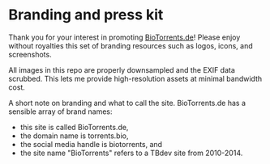 # Branding and press kit

Thank you for your interest in promoting [BioTorrents.de](https://biotorrents.de)!
Please enjoy without royalties this set of branding resources such as logos, icons, and screenshots.

All images in this repo are properly downsampled and the EXIF data scrubbed.
This lets me provide high-resolution assets at minimal bandwidth cost.

A short note on branding and what to call the site.
BioTorrents.de has a sensible array of brand names:
- this site is called BioTorrents.de,
- the domain name is torrents.bio,
- the social media handle is biotorrents, and
- the site name "BioTorrents" refers to a TBdev site from 2010-2014.

